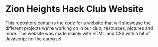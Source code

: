 # Zion Heights Hack Club Website
This repository contains the code for a website that will showcase the different projects we're working on in our club, resources, pictures and more.
The website was made mainly with HTML and CSS with a bit of Javascript for the carousel
